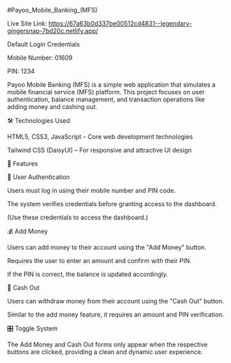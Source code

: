 #Payoo_Mobile_Banking_(MFS)

Live Site Link: https://67a63b0d337be00512cd4831--legendary-gingersnap-7bd20c.netlify.app/

Default Login Credentials

Mobile Number: 01609

PIN: 1234

Payoo Mobile Banking (MFS) is a simple web application that simulates a mobile financial service (MFS) platform. 
This project focuses on user authentication, balance management, and transaction operations like adding money and cashing out.

🛠 Technologies Used

HTML5, CSS3, JavaScript – Core web development technologies

Tailwind CSS (DaisyUI) – For responsive and attractive UI design

🚀 Features

🔐 User Authentication

Users must log in using their mobile number and PIN code.

The system verifies credentials before granting access to the dashboard.


(Use these credentials to access the dashboard.)

💰 Add Money

Users can add money to their account using the "Add Money" button.

Requires the user to enter an amount and confirm with their PIN.

If the PIN is correct, the balance is updated accordingly.

💸 Cash Out

Users can withdraw money from their account using the "Cash Out" button.

Similar to the add money feature, it requires an amount and PIN verification.

🎛 Toggle System

The Add Money and Cash Out forms only appear when the respective buttons are clicked, providing a clean and dynamic user experience.
